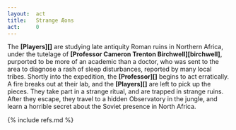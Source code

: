 ```yaml
---
layout:  act
title:   Strange Æons
act:     0
---
```



The **[Players][]** are studying late antiquity Roman ruins in Northern Africa,
under the tutelage of **[Professor Cameron Trenton Birchwell][birchwell]**,
purported to be more of an academic than a doctor,
who was sent to the area to diagnose a rash of sleep disturbances,
reported by many local tribes.
Shortly into the expedition, the **[Professor][]** begins to act erratically.
A fire breaks out at their lab, and the **[Players][]** are left to pick up the pieces.
They take part in a strange ritual, and are trapped in strange ruins.
After they escape, they travel to a hidden Observatory in the jungle,
and learn a horrible secret about the Soviet presence in North Africa.


{% include refs.md %}
